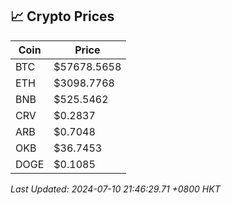 ## 📈 Crypto Prices

| Coin | Price |
| ---- | ----- |
| BTC | $57678.5658 |
| ETH | $3098.7768 |
| BNB | $525.5462 |
| CRV | $0.2837 |
| ARB | $0.7048 |
| OKB | $36.7453 |
| DOGE | $0.1085 |

_Last Updated: 2024-07-10 21:46:29.71 +0800 HKT_